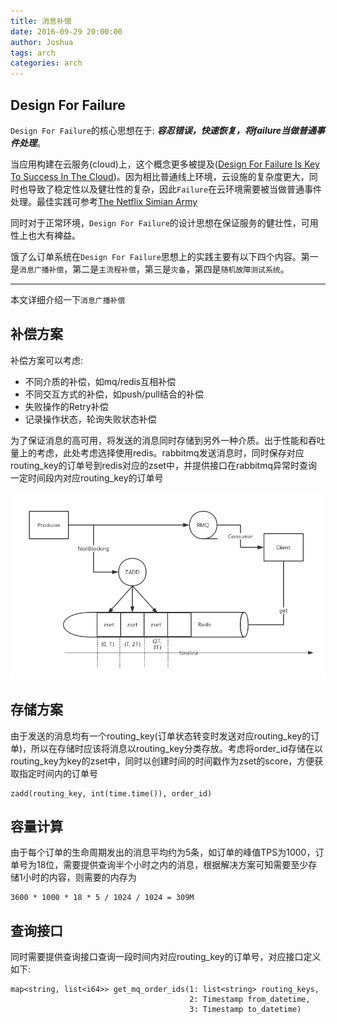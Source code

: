 ```yaml
---
title: 消息补偿
date: 2016-09-29 20:00:00
author: Joshua
tags: arch
categories: arch
---
```


## Design For Failure

`Design For Failure`的核心思想在于: ***容忍错误，快速恢复，将failure当做普通事件处理***。

当应用构建在云服务(cloud)上，这个概念更多被提及([Design For Failure Is Key To Success In The Cloud](http://www.slideshare.net/ashayc/design-for-failure-is-key-to-success-in-the-cloud))。因为相比普通线上环境，云设施的复杂度更大，同时也导致了稳定性以及健壮性的复杂，因此`Failure`在云环境需要被当做普通事件处理。最佳实践可参考[The Netflix Simian Army](http://techblog.netflix.com/2011/07/netflix-simian-army.html)

同时对于正常环境，`Design For Failure`的设计思想在保证服务的健壮性，可用性上也大有裨益。

饿了么订单系统在`Design For Failure`思想上的实践主要有以下四个内容。第一是`消息广播补偿`，第二是`主流程补偿`，第三是`灾备`，第四是`随机故障测试系统`。

---------------

本文详细介绍一下`消息广播补偿`

<!-- more -->

## 补偿方案

补偿方案可以考虑:

- 不同介质的补偿，如mq/redis互相补偿
- 不同交互方式的补偿，如push/pull结合的补偿
- 失败操作的Retry补偿
- 记录操作状态，轮询失败状态补偿

为了保证消息的高可用，将发送的消息同时存储到另外一种介质。出于性能和吞吐量上的考虑，此处考虑选择使用redis。rabbitmq发送消息时，同时保存对应routing_key的订单号到redis对应的zset中，并提供接口在rabbitmq异常时查询一定时间段内对应routing_key的订单号

![mq_back_up.png](mq_back_up/mq_back_up.png)

## 存储方案

由于发送的消息均有一个routing_key(订单状态转变时发送对应routing_key的订单)，所以在存储时应该将消息以routing_key分类存放。考虑将order_id存储在以routing_key为key的zset中，同时以创建时间的时间戳作为zset的score，方便获取指定时间内的订单号

```
zadd(routing_key, int(time.time()), order_id)
```

## 容量计算

由于每个订单的生命周期发出的消息平均约为5条，如订单的峰值TPS为1000，订单号为18位，需要提供查询半个小时之内的消息，根据解决方案可知需要至少存储1小时的内容，则需要的内存为

```
3600 * 1000 * 18 * 5 / 1024 / 1024 = 309M
```

## 查询接口

同时需要提供查询接口查询一段时间内对应routing_key的订单号，对应接口定义如下:

```
map<string, list<i64>> get_mq_order_ids(1: list<string> routing_keys,
                                        2: Timestamp from_datetime,
                                        3: Timestamp to_datetime)

```




